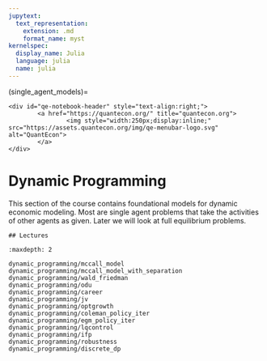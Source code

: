 ```yaml
---
jupytext:
  text_representation:
    extension: .md
    format_name: myst
kernelspec:
  display_name: Julia
  language: julia
  name: julia
---
```


(single_agent_models)=
```{raw} html
<div id="qe-notebook-header" style="text-align:right;">
        <a href="https://quantecon.org/" title="quantecon.org">
                <img style="width:250px;display:inline;" src="https://assets.quantecon.org/img/qe-menubar-logo.svg" alt="QuantEcon">
        </a>
</div>
```

# Dynamic Programming

This section of the course contains foundational models for dynamic economic
modeling.   Most are single agent problems that take the activities of other
agents as given.  Later we will look at full equilibrium problems.

```{only} html
## Lectures
```

```{toctree}
:maxdepth: 2

dynamic_programming/mccall_model
dynamic_programming/mccall_model_with_separation
dynamic_programming/wald_friedman
dynamic_programming/odu
dynamic_programming/career
dynamic_programming/jv
dynamic_programming/optgrowth
dynamic_programming/coleman_policy_iter
dynamic_programming/egm_policy_iter
dynamic_programming/lqcontrol
dynamic_programming/ifp
dynamic_programming/robustness
dynamic_programming/discrete_dp
```


